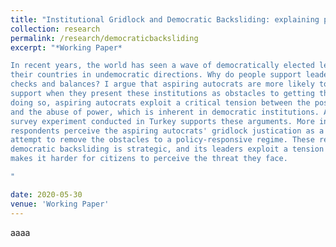 ```yaml
---
title: "Institutional Gridlock and Democratic Backsliding: explaining popular support for aspiring autocrats"
collection: research
permalink: /research/democraticbacksliding
excerpt: "*Working Paper*

In recent years, the world has seen a wave of democratically elected leaders move
their countries in undemocratic directions. Why do people support leaders who remove
checks and balances? I argue that aspiring autocrats are more likely to gain popular
support when they present these institutions as obstacles to getting things done. In
doing so, aspiring autocrats exploit a critical tension between the possibility of gridlock
and the abuse of power, which is inherent in democratic institutions. An original
survey experiment conducted in Turkey supports these arguments. More interestingly,
respondents perceive the aspiring autocrats' gridlock justication as a pro-democratic
attempt to remove the obstacles to a policy-responsive regime. These results show that
democratic backsliding is strategic, and its leaders exploit a tension in democracy that
makes it harder for citizens to perceive the threat they face.

"

date: 2020-05-30
venue: 'Working Paper'
---
```


aaaa